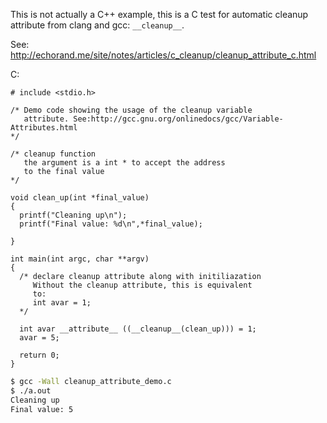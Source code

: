 
This is not actually a C++ example, this is a C test for automatic cleanup attribute from clang and gcc: `__cleanup__`.

See: http://echorand.me/site/notes/articles/c_cleanup/cleanup_attribute_c.html

C:
```
# include <stdio.h>

/* Demo code showing the usage of the cleanup variable
   attribute. See:http://gcc.gnu.org/onlinedocs/gcc/Variable-Attributes.html
*/

/* cleanup function
   the argument is a int * to accept the address
   to the final value
*/

void clean_up(int *final_value)
{
  printf("Cleaning up\n");
  printf("Final value: %d\n",*final_value);

}

int main(int argc, char **argv)
{
  /* declare cleanup attribute along with initiliazation
     Without the cleanup attribute, this is equivalent 
     to:
     int avar = 1;
  */
  
  int avar __attribute__ ((__cleanup__(clean_up))) = 1;
  avar = 5;

  return 0;
}
```


```bash
$ gcc -Wall cleanup_attribute_demo.c
$ ./a.out
Cleaning up
Final value: 5
```
